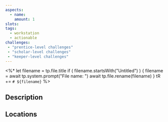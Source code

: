 ```yaml
---
aspects: 
  - name: 
    amount: 1
slots: 
tags: 
  - workstation
  - actionable
challenges: 
 - "prentice-level challenges"
 - "scholar-level challenges"
 - "keeper-level challenges"
---
```


<%*
let filename = tp.file.title
if ( filename.startsWith("Untitled") ) {
  filename = await tp.system.prompt("File name: ")
  await tp.file.rename(filename)
} 
tR += `# ${filename}`
%>

## Description

## Locations